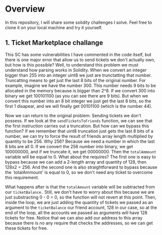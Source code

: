 # Overview

In this repository, I will share some solidity challenges I solve. Feel free to clone it on your local machine and try it yourself. 

## 1. Ticket Marketplace challange

This SC has some vulnerabilities I have commented in the code itself, but there is one major error that allow us to send tickets we don't actually own, but how is this possible? Well, to understand this problem we must understand how parsing works in Solidity. When we convert an integer bigger than 255 into an integer uint8 we just are trunctatting that number. Truncatting means to get just the last 8 bits of the original number. For example, imagine we have the number 300. This number needs 9 bits to be allocated in the memory because is bigger than 2^8. If we convert 300 into binary we get 100101100 (as you can see there are 9 bits). But when we convert this number into an 8 bit integer we just get the last 8 bits, so the first 1 disapear, and we will finally get 00101100 (which is the number 44). 

Now we can return to the original problem: Sending tickets we don't possess. If we look at the `sendTicketsToFriends` function, we can see that the first instruction carries out a truncation. But how can we bypass this function? If we remember that uint8 truncation just gets the last 8 bits of a number, we can try to force the result of friends array length multiplied by quantity to be 256. Why 256? Because we need a number in which the last 8 bits are all 0. If we convert the 256 number into binary, we get 100000000, and if we truncate it, we get 00000000. Then the `totalAmmount` variable will be equal to 0. What about the requires? The first one is easy to bypass because we can add a 2-length array and quantity of 128, then 128x2 = 256. And the second one is also straightforward to bypass because the `totalAmmount' is equal to 0, so we don't need any ticket to overcome this requirement. 

What happens after is that the `totalAmount` variable will be subtracted from our `ticketBalance.` Still, we don't have to worry about this because we are just substracting 0 - 0 = 0, so the function will not revert at this point. Then, inside the loop, we are just adding the quantity of tickets we passed as an argument to the `ticketBalance` our friend account, 128 in our case, so at the end of the loop, all the accounts we passed as arguments will have 128 tickets for free. Notice that we can also add our address to this array because there is no any require that checks the addresses, so we can get these tickets for free. 

